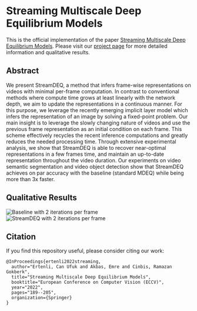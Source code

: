 # Streaming Multiscale Deep Equilibrium Models

This is the official implementation of the paper [Streaming Multiscale Deep Equilibrium Models](https://arxiv.org/abs/2204.13492). Please visit our [project page](https://ufukertenli.github.io/streamdeq/) for more detailed information and qualitative results.

## Abstract

We present StreamDEQ, a method that infers frame-wise representations on videos with minimal per-frame computation. In contrast to conventional methods where compute time grows at least linearly with the network depth, we aim to update the representations in a continuous manner. For this purpose, we leverage the recently emerging implicit layer model which infers the representation of an image by solving a fixed-point problem. Our main insight is to leverage the slowly changing nature of videos and use the previous frame representation as an initial condition on each frame. This scheme effectively recycles the recent inference computations and greatly reduces the needed processing time. Through extensive experimental analysis, we show that StreamDEQ is able to recover near-optimal representations in a few frames time, and maintain an up-to-date representation throughout the video duration. Our experiments on video semantic segmentation and video object detection show that StreamDEQ achieves on par accuracy with the baseline (standard MDEQ) while being more than 3x faster.

## Qualitative Results

![Baseline with 2 iterations per frame](resources/Baseline_2_iteration.gif) ![StreamDEQ with 2 iterations per frame](resources/StreamDEQ_2_iteration.gif)

## Citation

If you find this repository useful, please consider citing our work:

```
@InProceedings{ertenli2022streaming,
  author="Ertenli, Can Ufuk and Akbas, Emre and Cinbis, Ramazan Gokberk",
  title="Streaming Multiscale Deep Equilibrium Models",
  booktitle="European Conference on Computer Vision (ECCV)",
  year="2022",
  pages="189--205",
  organization={Springer}
}
```
